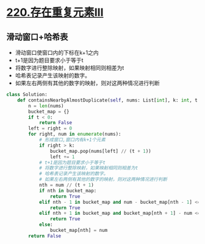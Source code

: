 # [220.存在重复元素III](https://leetcode-cn.com/problems/contains-duplicate-iii/)

## 滑动窗口+哈希表
+ 滑动窗口使窗口内的下标在k+1之内
+ t+1是因为题目要求小于等于t
+ 将数字进行整除映射，如果映射相同则相差为t
+ 哈希表记录产生该映射的数字。
+ 如果左右两侧有其他的数字的映射，则对这两种情况进行判断

``` python
class Solution:
    def containsNearbyAlmostDuplicate(self, nums: List[int], k: int, t: int) -> bool:
        n = len(nums)
        bucket_map = {}
        if t < 0:
            return False
        left = right = 0
        for right, num in enumerate(nums):
            # 形成窗口,窗口内有k+1个元素
            if right > k:
                bucket_map.pop(nums[left] // (t + 1))
                left += 1
            # t+1是因为题目要求小于等于t
            # 将数字进行整除映射，如果映射相同则相差为t
            # 哈希表记录产生该映射的数字。
            # 如果左右两侧有其他的数字的映射，则对这两种情况进行判断
            nth = num // (t + 1)
            if nth in bucket_map:
                return True
            elif nth - 1 in bucket_map and num - bucket_map[nth - 1] <= t:
                return True
            elif nth + 1 in bucket_map and bucket_map[nth + 1] - num <= t:
                return True
            else:
                bucket_map[nth] = num
        return False
```